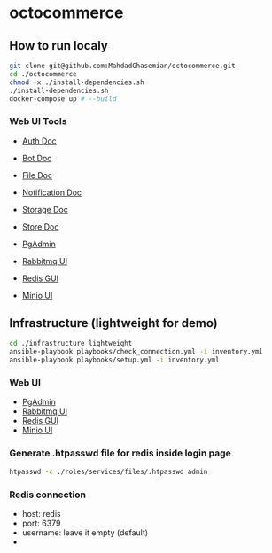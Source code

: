 # octocommerce

## How to run localy

```bash
git clone git@github.com:MahdadGhasemian/octocommerce.git
cd ./octocommerce
chmod +x ./install-dependencies.sh
./install-dependencies.sh
docker-compose up # --build
```

### Web UI Tools

- [Auth Doc](http://localhost:4058/auth/docs#)
- [Bot Doc](http://localhost:4058/bot/docs#)
- [File Doc](http://localhost:4058/file/docs#)
- [Notification Doc](http://localhost:4058/notification/docs#)
- [Storage Doc](http://localhost:4058/storage/docs#)
- [Store Doc](http://localhost:4058/store/docs#)

- [PgAdmin](http://localhost:8088/)
- [Rabbitmq UI](http://localhost:15678/)
- [Redis GUI](http://localhost:5548/)
- [Minio UI](http://localhost:9001/)

## Infrastructure (lightweight for demo)

```bash
cd ./infrastructure_lightweight
ansible-playbook playbooks/check_connection.yml -i inventory.yml
ansible-playbook playbooks/setup.yml -i inventory.yml
```

### Web UI

- [PgAdmin](https://pgadmin.octocommerce.ir/)
- [Rabbitmq UI](https://rabbitmq.octocommerce.ir/)
- [Redis GUI](https://redisinsight.octocommerce.ir/)
- [Minio UI](https://minio.octocommerce.ir/)

### Generate .htpasswd file for redis inside login page

```bash
htpasswd -c ./roles/services/files/.htpasswd admin
```

### Redis connection

- host: redis
- port: 6379
- username: leave it empty (default)
-
